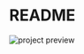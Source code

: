 # README

![project preview](https://media.discordapp.net/attachments/544029185765670943/585146539383455744/Snip20190603_1.png?width=1080&height=482)
